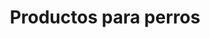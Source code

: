 ---
title: Productos para perros
description: Los productos mostrados son ejemplos de los trabajos que hemos realizado anteriormente, si desea hacer alguna modificación como en el color de la tela, debes indicarlo, junto con las medidas del busto de tu perro, a la hora de hacer el pedido.
price: 19.99
images: [
    {
        url: /arnes.webp,
        alt: Arnes personalizable
    },
    {
        url: /arnesAnimalPrint.jpg,
        alt: Arnes estampado AnimalPrint
    },
    {
        url: /arnesCaballitosDeMar.jpg,
        alt: Arnes estampado  caballitos de mar
    },
    {
        url: /arnesEstampadoPerro.jpg,
        alt: Arnes estampado buldog
    }
]
---